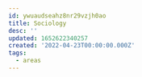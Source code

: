 ```yaml
---
id: ywuaudseahz8nr29vzjh0ao
title: Sociology
desc: ''
updated: 1652622340257
created: '2022-04-23T00:00:00.000Z'
tags:
  - areas
---
```


